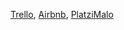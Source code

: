 [Trello](https://trello.com/),
[Airbnb](https://airbnb.cl/),
[PlatziMalo](https://pla34dfakjsdh.com/)